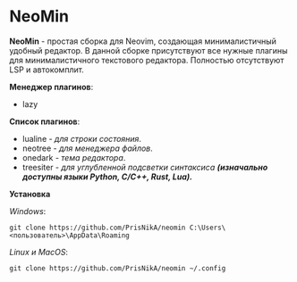 # NeoMin

**NeoMin** - простая сборка для Neovim, создающая минималистичный удобный редактор. В данной сборке присутствуют все нужные плагины для минималистичного текстового редактора.
Полностью отсутствуют LSP и автокомплит.

**Менеджер плагинов**:
* lazy

**Список плагинов**:
* lualine - *для строки состояния*.
* neotree - *для менеджера файлов*.
* onedark - *тема редактора*.
* treesiter - *для углубленной подсветки синтаксиса **(изначально доступны языки Python, C/C++, Rust, Lua).***

**Установка**

*Windows*:

`git clone https://github.com/PrisNikA/neomin C:\Users\<пользователь>\AppData\Roaming`

*Linux и MacOS*:

`git clone https://github.com/PrisNikA/neomin ~/.config`
